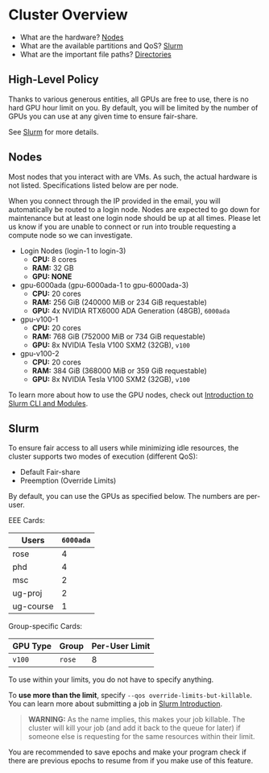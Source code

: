 # Cluster Overview

- What are the hardware? [Nodes](#Nodes)
- What are the available partitions and QoS? [Slurm](#Slurm)
- What are the important file paths? [Directories](#Directories)

## High-Level Policy

Thanks to various generous entities, all GPUs are free to use, there is no hard
GPU hour limit on you. By default, you will be limited by the number of GPUs you
can use at any given time to ensure fair-share.

See [Slurm](#Slurm) for more details.

## Nodes

Most nodes that you interact with are VMs. As such, the actual hardware is not
listed. Specifications listed below are per node.

When you connect through the IP provided in the email, you will automatically be
routed to a login node. Nodes are expected to go down for maintenance but at
least one login node should be up at all times. Please let us know if you are
unable to connect or run into trouble requesting a compute node so we can
investigate.

- Login Nodes (login-1 to login-3)
  - **CPU:** 8 cores
  - **RAM:** 32 GB
  - **GPU: NONE**
- gpu-6000ada (gpu-6000ada-1 to gpu-6000ada-3)
  - **CPU:** 20 cores
  - **RAM:** 256 GiB (240000 MiB or 234 GiB requestable)
  - **GPU:** 4x NVIDIA RTX6000 ADA Generation (48GB), `6000ada`
- gpu-v100-1
  - **CPU:** 20 cores
  - **RAM:** 768 GiB (752000 MiB or 734 GiB requestable)
  - **GPU:** 8x NVIDIA Tesla V100 SXM2 (32GB), `v100`
- gpu-v100-2
  - **CPU:** 20 cores
  - **RAM:** 384 GiB (368000 MiB or 359 GiB requestable)
  - **GPU:** 8x NVIDIA Tesla V100 SXM2 (32GB), `v100`

To learn more about how to use the GPU nodes, check out
[Introduction to Slurm CLI and Modules](slurm.md).

## Slurm

To ensure fair access to all users while minimizing idle resources, the cluster
supports two modes of execution (different QoS):

- Default Fair-share
- Preemption (Override Limits)

By default, you can use the GPUs as specified below. The numbers are per-user.

EEE Cards:

| Users     | `6000ada` |
|-----------|-----------|
| rose      | 4         |
| phd       | 4         |
| msc       | 2         |
| ug-proj   | 2         |
| ug-course | 1         |

Group-specific Cards:

| GPU Type | Group  | Per-User Limit |
|----------|--------|----------------|
| `v100`   | `rose` | 8              |

To use within your limits, you do not have to specify anything.

To **use more than the limit**, specify `--qos override-limits-but-killable`.
You can learn more about submitting a job in [Slurm Introduction](slurm.md).

> **WARNING:** As the name implies, this makes your job killable. The cluster
> will kill your job (and add it back to the queue for later) if someone else is
> requesting for the same resources within their limit.

You are recommended to save epochs and make your program check if there are
previous epochs to resume from if you make use of this feature.

